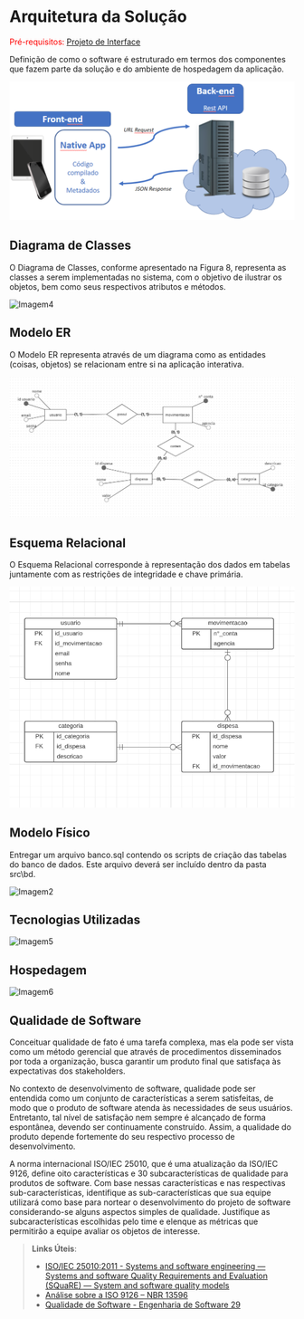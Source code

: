 # Arquitetura da Solução

<span style="color:red">Pré-requisitos: <a href="3-Projeto de Interface.md"> Projeto de Interface</a></span>

Definição de como o software é estruturado em termos dos componentes que fazem parte da solução e do ambiente de hospedagem da aplicação.

![Arquitetura da Solução](img/02-mob-arch.png)

## Diagrama de Classes

O Diagrama de Classes, conforme apresentado na Figura 8, representa as classes a serem implementadas no sistema, com o objetivo de ilustrar os objetos, bem como seus respectivos atributos e métodos. 

![Imagem4](https://user-images.githubusercontent.com/100963513/228103250-3bf103fd-a1e6-4b3c-874b-653d46a539e1.png)


## Modelo ER

O Modelo ER representa através de um diagrama como as entidades (coisas, objetos) se relacionam entre si na aplicação interativa.

![Imagem do Modelo Entidade Relacionamento](/docs/img/MER.png)

## Esquema Relacional

O Esquema Relacional corresponde à representação dos dados em tabelas juntamente com as restrições de integridade e chave primária.
 
![Imagem do Esquema Relacional](/docs/img/esquema_relacional.png)

## Modelo Físico

Entregar um arquivo banco.sql contendo os scripts de criação das tabelas do banco de dados. Este arquivo deverá ser incluído dentro da pasta src\bd.

![Imagem2](https://user-images.githubusercontent.com/100963513/228103415-5e90098f-966d-46ce-9bcd-4c2fcb49264f.png)


## Tecnologias Utilizadas

![Imagem5](https://user-images.githubusercontent.com/100963513/228103722-70342536-6e15-4e9a-9d6a-48f00b148c1c.png)


## Hospedagem

![Imagem6](https://user-images.githubusercontent.com/100963513/228103870-05d1475d-ce36-4c56-ac40-e0a342318841.png)


## Qualidade de Software

Conceituar qualidade de fato é uma tarefa complexa, mas ela pode ser vista como um método gerencial que através de procedimentos disseminados por toda a organização, busca garantir um produto final que satisfaça às expectativas dos stakeholders.

No contexto de desenvolvimento de software, qualidade pode ser entendida como um conjunto de características a serem satisfeitas, de modo que o produto de software atenda às necessidades de seus usuários. Entretanto, tal nível de satisfação nem sempre é alcançado de forma espontânea, devendo ser continuamente construído. Assim, a qualidade do produto depende fortemente do seu respectivo processo de desenvolvimento.

A norma internacional ISO/IEC 25010, que é uma atualização da ISO/IEC 9126, define oito características e 30 subcaracterísticas de qualidade para produtos de software.
Com base nessas características e nas respectivas sub-características, identifique as sub-características que sua equipe utilizará como base para nortear o desenvolvimento do projeto de software considerando-se alguns aspectos simples de qualidade. Justifique as subcaracterísticas escolhidas pelo time e elenque as métricas que permitirão a equipe avaliar os objetos de interesse.

> **Links Úteis**:
>
> - [ISO/IEC 25010:2011 - Systems and software engineering — Systems and software Quality Requirements and Evaluation (SQuaRE) — System and software quality models](https://www.iso.org/standard/35733.html/)
> - [Análise sobre a ISO 9126 – NBR 13596](https://www.tiespecialistas.com.br/analise-sobre-iso-9126-nbr-13596/)
> - [Qualidade de Software - Engenharia de Software 29](https://www.devmedia.com.br/qualidade-de-software-engenharia-de-software-29/18209/)
